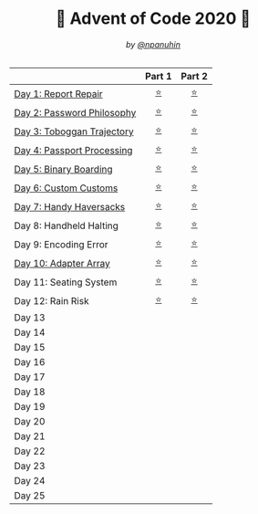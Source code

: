 <h1 align="center">🎄 Advent of Code 2020 🎄</h1>
<h6 align="center">by <a href="https://github.com/npanuhin">@npanuhin</a></h6>

|                                          |          Part 1            |           Part 2          |
|------------------------------------------|:--------------------------:|:-------------------------:|
| [Day 1: Report Repair](./Day%2001)       | [⭐](./Day%2001/part1.py)  | [⭐](./Day%2001/part2.py)  |
| [Day 2: Password Philosophy](./Day%2002) | [⭐](./Day%2002/part1.py)  | [⭐](./Day%2002/part2.py)  |
| [Day 3: Toboggan Trajectory](./Day%2003) | [⭐](./Day%2003/part1.py)  | [⭐](./Day%2003/part2.py)  |
| [Day 4: Passport Processing](./Day%2004) | [⭐](./Day%2004/part1.py)  | [⭐](./Day%2004/part2.py)  |
| [Day 5: Binary Boarding](./Day%2005)     | [⭐](./Day%2005/part1.py)  | [⭐](./Day%2005/part2.py)  |
| [Day 6: Custom Customs](./Day%2006)      | [⭐](./Day%2006/part1.py)  | [⭐](./Day%2006/part2.py)  |
| [Day 7: Handy Haversacks](./Day%2007)    | [⭐](./Day%2007/part1.py)  | [⭐](./Day%2007/part2.py)  |
|  Day 8: Handheld Halting                 | [⭐](./Day%2008/part1.py)  | [⭐](./Day%2008/part2.py)  |
|  Day 9: Encoding Error                   | [⭐](./Day%2009/part1.py)  | [⭐](./Day%2009/part2.py)  |
| [Day 10: Adapter Array](./Day%2010)      | [⭐](./Day%2010/part1.py)  | [⭐](./Day%2010/part2.py)  |
|  Day 11: Seating System                  | [⭐](./Day%2011/part1.py)  | [⭐](./Day%2011/part2.py)  |
|  Day 12: Rain Risk                       | [⭐](./Day%2012/part1.py)  | [⭐](./Day%2012/part2.py)  |
|  Day 13 |||
|  Day 14 |||
|  Day 15 |||
|  Day 16 |||
|  Day 17 |||
|  Day 18 |||
|  Day 19 |||
|  Day 20 |||
|  Day 21 |||
|  Day 22 |||
|  Day 23 |||
|  Day 24 |||
|  Day 25 |||
